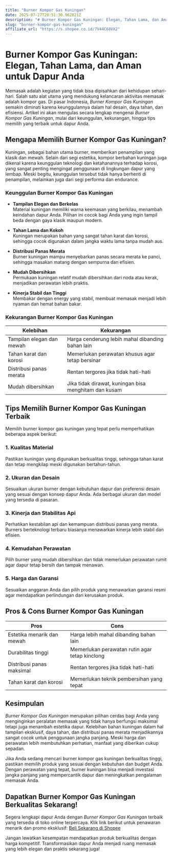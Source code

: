 ```yaml
---
title: "Burner Kompor Gas Kuningan"
date: 2025-07-27T20:51:30.962821Z
description: "# Burner Kompor Gas Kuningan: Elegan, Tahan Lama, dan Aman untuk Dapur Anda..."
slug: "burner-kompor-gas-kuningan"
affiliate_url: "https://s.shopee.co.id/7V44C68VX2"
---
```

# Burner Kompor Gas Kuningan: Elegan, Tahan Lama, dan Aman untuk Dapur Anda

Memasak adalah kegiatan yang tidak bisa dipisahkan dari kehidupan sehari-hari. Salah satu alat utama yang mendukung kelancaran aktivitas memasak adalah kompor gas. Di pasar Indonesia, *Burner Kompor Gas Kuningan* semakin diminati karena keunggulannya dalam hal desain, daya tahan, dan efisiensi. Artikel ini akan mengulas secara lengkap mengenai *Burner Kompor Gas Kuningan*, mulai dari keunggulan, kekurangan, hingga tips memilih yang terbaik untuk dapur Anda.

## Mengapa Memilih Burner Kompor Gas Kuningan?

Kuningan, sebagai bahan utama burner, memberikan penampilan yang klasik dan mewah. Selain dari segi estetika, kompor berbahan kuningan juga dikenal karena keunggulan teknologi dan ketahanannya terhadap korosi, yang sangat penting mengingat penggunaan di lingkungan dapur yang lembap. Meski begitu, keunggulan tersebut tidak hanya berhenti di penampilan, melainkan juga dari segi performa dan endurance.

### Keunggulan Burner Kompor Gas Kuningan

- **Tampilan Elegan dan Berkelas**  
  Material kuningan memiliki warna keemasan yang berkilau, menambah keindahan dapur Anda. Pilihan ini cocok bagi Anda yang ingin tampil beda dengan gaya klasik maupun modern.

- **Tahan Lama dan Kokoh**  
  Kuningan merupakan bahan yang sangat tahan karat dan korosi, sehingga cocok digunakan dalam jangka waktu lama tanpa mudah aus.

- **Distribusi Panas Merata**  
  Burner kuningan mampu menyebarkan panas secara merata ke panci, sehingga masakan matang dengan sempurna dan efisien.

- **Mudah Dibersihkan**  
  Permukaan kuningan relatif mudah dibersihkan dari noda atau kerak, menjadikan perawatan lebih praktis.

- **Kinerja Stabil dan Tinggi**  
  Membakar dengan energy yang stabil, membuat memasak menjadi lebih nyaman dan hemat bahan bakar.

### Kekurangan Burner Kompor Gas Kuningan

| Kelebihan | Kekurangan |
|------------|--------------|
| Tampilan elegan dan mewah | Harga cenderung lebih mahal dibanding bahan lain |
| Tahan karat dan korosi | Memerlukan perawatan khusus agar tetap bersinar |
| Distribusi panas merata | Rentan tergores jika tidak hati-hati |
| Mudah dibersihkan | Jika tidak dirawat, kuningan bisa menghitam dan kusam |

## Tips Memilih Burner Kompor Gas Kuningan Terbaik

Memilih burner kompor gas kuningan yang tepat perlu memperhatikan beberapa aspek berikut:

### 1. Kualitas Material

Pastikan kuningan yang digunakan berkualitas tinggi, sehingga tahan karat dan tetap mengkilap meski digunakan bertahun-tahun.

### 2. Ukuran dan Desain

Sesuaikan ukuran burner dengan kebutuhan dapur dan preferensi desain yang sesuai dengan konsep dapur Anda. Ada berbagai ukuran dan model yang tersedia di pasaran.

### 3. Kinerja dan Stabilitas Api

Perhatikan kestabilan api dan kemampuan distribusi panas yang merata. Burners berteknologi terbaru biasanya menawarkan kinerja lebih stabil dan efisien.

### 4. Kemudahan Perawatan

Pilih burner yang mudah dibersihkan dan tidak memerlukan perawatan rumit agar dapur tetap bersih dan tampak menawan.

### 5. Harga dan Garansi

Sesuaikan anggaran Anda dan pilih produk yang menawarkan garansi resmi agar mendapatkan perlindungan dari kerusakan produk.

## Pros & Cons Burner Kompor Gas Kuningan

| Pros | Cons |
|-------|--------|
| Estetika menarik dan mewah | Harga lebih mahal dibanding bahan lain |
| Durabilitas tinggi | Memerlukan perawatan rutin agar tetap kinclong |
| Distribusi panas maksimal | Rentan tergores jika tidak hati-hati |
| Tahan karat dan korosi | Memerlukan teknik pembersihan yang tepat |

## Kesimpulan

*Burner Kompor Gas Kuningan* merupakan pilihan cerdas bagi Anda yang menginginkan peralatan memasak yang tidak hanya berfungsi maksimal tetapi juga menambah estetika dapur. Kelebihan bahan kuningan dalam hal tampilan eksklusif, daya tahan, dan distribusi panas merata menjadikannya sangat cocok untuk penggunaan jangka panjang. Meski harga dan perawatan lebih membutuhkan perhatian, manfaat yang diberikan cukup sepadan.

Jika Anda sedang mencari burner kompor gas kuningan berkualitas tinggi, pastikan memilih produk yang sesuai dengan kebutuhan dan budget Anda. Dengan perawatan yang tepat, burner kuningan bisa menjadi investasi jangka panjang yang mempercantik dapur dan meningkatkan pengalaman memasak Anda.

## Dapatkan Burner Kompor Gas Kuningan Berkualitas Sekarang!

Segera lengkapi dapur Anda dengan *Burner Kompor Gas Kuningan* terbaik yang tersedia di toko online terpercaya. Klik link berikut untuk penawaran menarik dan promo eksklusif: [Beli Sekarang di Shopee](https://s.shopee.co.id/7V44C68VX2)

Jangan lewatkan kesempatan mendapatkan produk berkualitas dengan harga kompetitif. Transformasikan dapur Anda menjadi ruang memasak yang lebih elegan dan praktis sekarang juga!